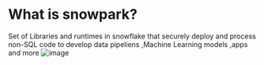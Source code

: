
# What is snowpark?
Set of Libraries and runtimes in snowflake that securely deploy and process non-SQL code to develop data pipeliens ,Machine Learning models ,apps and more
![image](https://github.com/anjijava16/SnowFlakeDBUtils_RedShiftUtils/assets/5849522/94d2a564-cf8e-4d9b-ba1f-10b9d7eee249)
